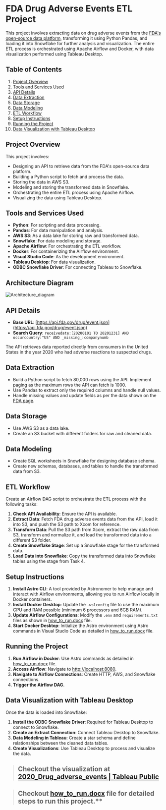 # FDA Drug Adverse Events ETL Project

This project involves extracting data on drug adverse events from the [FDA's open-source data platform](https://open.fda.gov/), transforming it using Python Pandas, and loading it into Snowflake for further analysis and visualization. The entire ETL process is orchestrated using Apache Airflow and Docker, with data visualization performed using Tableau Desktop.

## Table of Contents

1. [Project Overview](#project-overview)
2. [Tools and Services Used](#tools-and-services-used)
3. [API Details](#api-details)
4. [Data Extraction](#data-extraction)
5. [Data Storage](#data-storage)
6. [Data Modeling](#data-modeling)
7. [ETL Workflow](#etl-workflow)
8. [Setup Instructions](#setup-instructions)
9. [Running the Project](#running-the-project)
10. [Data Visualization with Tableau Desktop](#data-visualization-with-tableau-desktop)

## Project Overview

This project involves:

- Designing an API to retrieve data from the FDA's open-source data platform.
- Building a Python script to fetch and process the data.
- Storing the data in AWS S3.
- Modeling and storing the transformed data in Snowflake.
- Orchestrating the entire ETL process using Apache Airflow.
- Visualizing the data using Tableau Desktop.

## Tools and Services Used

- **Python**: For scripting and data processing.
- **Pandas**: For data manipulation and analysis.
- **AWS S3**: As a data lake for storing raw and transformed data.
- **Snowflake**: For data modeling and storage.
- **Apache Airflow**: For orchestrating the ETL workflow.
- **Docker**: For containerizing the Airflow environment.
- **Visual Studio Code**: As the development environment.
- **Tableau Desktop**: For data visualization.
- **ODBC Snowflake Driver**: For connecting Tableau to Snowflake.

## Architecture Diagram

![Architecture_diagram](https://github.com/ravishankar324/FDA-Drug-Adverse-events-ETL-Project/assets/131810013/cdad42f3-676b-43db-a2ed-2e240e5f93c9)

## API Details

- **Base URL**: [https://api.fda.gov/drug/event.json](https://api.fda.gov/drug/event.json)
- **Search Query**: `receivedate:[20200101 TO 20201231] AND occurcountry:"US" AND _missing_:companynumb`

The API retrieves data reported directly from consumers in the United States in the year 2020 who had adverse reactions to suspected drugs.

## Data Extraction

- Build a Python script to fetch 80,000 rows using the API. Implement paging as the maximum rows the API can fetch is 1000.
- Use Pandas to extract only the required columns and handle null values.
- Handle missing values and update fields as per the data shown on the [FDA page](https://open.fda.gov/apis/drug/event/).

## Data Storage

- Use AWS S3 as a data lake.
- Create an S3 bucket with different folders for raw and cleaned data.

## Data Modeling

- Create SQL worksheets in Snowflake for designing database schema.
- Create new schemas, databases, and tables to handle the transformed data from S3.

## ETL Workflow

Create an Airflow DAG script to orchestrate the ETL process with the following tasks:

1. **Check API Availability**: Ensure the API is available.
2. **Extract Data**: Fetch FDA drug adverse events data from the API, load it into S3, and push the S3 path to Xcom for reference.
3. **Transform Data**: Pull the S3 path from Xcom, extract the raw data from S3, transform and normalize it, and load the transformed data into a different S3 folder.
4. **Create Snowflake Stage**: Set up a Snowflake stage for the transformed data.
5. **Load Data into Snowflake**: Copy the transformed data into Snowflake tables using the stage from Task 4.

## Setup Instructions

1. **Install Astro CLI**: A tool provided by Astronomer to help manage and interact with Airflow environments, allowing you to run Airflow locally in Docker containers.
2. **Install Docker Desktop**: Update the `.wslconfig` file to use the maximum CPU and RAM possible (minimum 6 processors and 6GB RAM).
3. **Update Airflow Configurations**: Modify the `.env` and `requirements.txt` files as shown in [how_to_run.docx](https://github.com/ravishankar324/FDA-Drug-Adverse-events-ETL-Project/blob/master/How_To_Run.docx) file.
4. **Start Docker Desktop**: Initialize the Astro environment using Astro commands in Visual Studio Code as detailed in [how_to_run.docx](https://github.com/ravishankar324/FDA-Drug-Adverse-events-ETL-Project/blob/master/How_To_Run.docx) file.

## Running the Project

1. **Run Airflow in Docker**: Use Astro commands as detailed in [how_to_run.docx](https://github.com/ravishankar324/FDA-Drug-Adverse-events-ETL-Project/blob/master/How_To_Run.docx) file.
2. **Access Airflow**: Navigate to [http://localhost:8080](http://localhost:8080).
3. **Navigate to Airflow Connections**: Create HTTP, AWS, and Snowflake connections.
4. **Trigger the Airflow DAG**.

## Data Visualization with Tableau Desktop

Once the data is loaded into Snowflake:

1. **Install the ODBC Snowflake Driver**: Required for Tableau Desktop to connect to Snowflake.
2. **Create an Extract Connection**: Connect Tableau Desktop to Snowflake.
3. **Data Modeling in Tableau**: Create a star schema and define relationships between the cleaned data tables.
4. **Create Visualizations**: Use Tableau Desktop to process and visualize the data.

> ## Checkout the visualization at [2020_Drug_adverse_events \| Tableau Public](https://public.tableau.com/app/profile/ravi.shankar.p.r/viz/2020_Drug_adverse_events/Dashboard3)

> ## Checkout [how_to_run.docx](https://github.com/ravishankar324/FDA-Drug-Adverse-events-ETL-Project/blob/master/How_To_Run.docx) file for detailed steps to run this project.**
